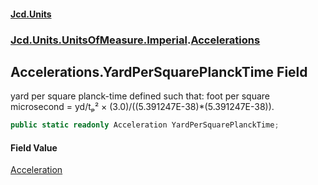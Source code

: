 #### [Jcd.Units](index.md 'index')

### [Jcd.Units.UnitsOfMeasure.Imperial](Jcd.Units.UnitsOfMeasure.Imperial.md 'Jcd.Units.UnitsOfMeasure.Imperial').[Accelerations](Accelerations.md 'Jcd.Units.UnitsOfMeasure.Imperial.Accelerations')

## Accelerations.YardPerSquarePlanckTime Field

yard per square planck-time defined such that: foot per square microsecond = yd/tₚ² ×
(3.0)/((5.391247E-38)*(5.391247E-38)).

```csharp
public static readonly Acceleration YardPerSquarePlanckTime;
```

#### Field Value

[Acceleration](Acceleration.md 'Jcd.Units.UnitTypes.Acceleration')